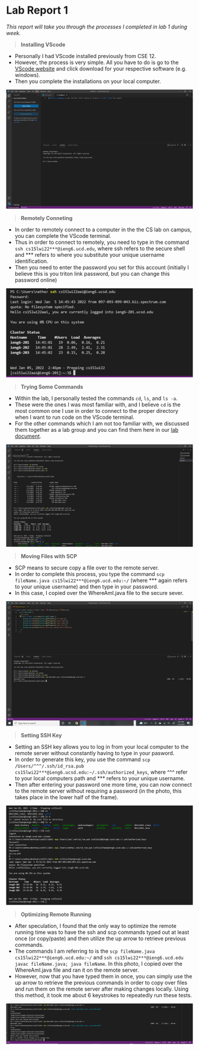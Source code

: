 # Lab Report 1

*This report will take you through the processes I completed in lab 1 during week.*

> **Installing VScode**
- Personally I had VScode installed previously from CSE 12.
- However, the process is very simple. All you have to do is go to the [VScode website](https://code.visualstudio.com/) and click download for your respective software (e.g. windows).
- Then you complete the installations on your local computer.

![Image](vsCodeProof.PNG)

> **Remotely Conneting**
- In order to remotely connect to a computer in the the CS lab on campus, you can complete the VScode terminal.
- Thus in order to connect to remotely, you need to type in the command ```ssh cs15lwi22***@ieng6.ucd.edu```, where ssh refers to the secure shell and *** refers to where you substitute your unique username identification.
- Then you need to enter the password you set for this account (initially I believe this is you triton link password, but you can change this password online)

![Image](sshConnection.PNG)

> **Trying Some Commands**
- Within the lab, I personally tested the commands ```cd```, ```ls```, and ```ls -a```.
- These were the ones I was most familiar with, and I believe ```cd``` is the most common one I use in order to connect to the proper directory when I want to run code on the VScode terminal.
- For the other commands which I am not too familiar with, we discussed them together as a lab group and you can find them here in our [lab document](https://docs.google.com/document/d/1Lwlp9BMr4kEop4T5s-LekLiPBEbVE_yRBue9EzupUF4/edit).

![Image](testingCommands.PNG)

> **Moving Files with SCP**
- SCP means to secure copy a file over to the remote server.
- In order to complete this process, you type the command ```scp fileName.java cs15lwi22***@ieng6.ucd.edu:~/``` (where *** again refers to your unique username) and then type in your password.
- In this case, I copied over the WhereAmI.java file to the secure sever.

![Image](copyOverToRemoteServer.PNG)

> **Setting SSH Key**
- Setting an SSH key allows you to log in from your local computer to the remote server without constantly having to type in your pasword.
- In order to generate this key, you use the command ```scp /Users/^^^/.ssh/id_rsa.pub cs15lwi22***@ieng6.ucsd.edu:~/.ssh/authorized_keys```, where ^^^ refer to your local computers path and *** refers to your unique username.
- Then after entering your password one more time, you can now connect to the remote server without requiring a password (in the photo, this takes place in the lower half of the frame).

![Image](loginWithoutPassword.PNG)

> **Optimizing Remote Running**
- After speculation, I found that the only way to optimize the remote running time was to have the ssh and scp commands typed out at least once (or copy/paste) and then utilize the up arrow to retrieve previous commands. 
- The commands I am referring to is the ```scp fileName.java cs15lwi22***@ieng6.ucd.edu:~/``` and ```ssh cs15lwi22***@ieng6.ucd.edu javac fileName.java; java fileName```. In this photo, I copied over the WhereAmI.java file and ran it on the remote server.
- However, now that you have typed them in once, you can simply use the up arrow to retrieve the previous commands in order to copy over files and run them on the remote server after making changes locally. Using this method, it took me about 6 keystrokes to repeatedly run these tests.

![Image](lab1Part7.PNG)


